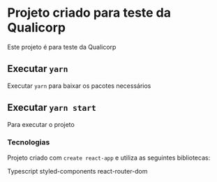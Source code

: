 # Projeto criado para teste da Qualicorp

Este projeto é para teste da Qualicorp

## Executar `yarn`

Executar `yarn` para baixar os pacotes necessários

## Executar `yarn start`

Para executar o projeto

### Tecnologias

Projeto criado com `create react-app` e utiliza as seguintes bibliotecas:

Typescript
styled-components
react-router-dom
